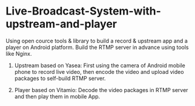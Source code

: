 # Live-Broadcast-System-with-upstream-and-player

Using open cource tools & library to build a record & upstream app and a player on Android platform.
Build the RTMP server in advance using tools like Nginx.
1. Upstream based on Yasea:
     First using the camera of Android mobile phone to record live video, then encode the video and upload video packages to self-build RTMP server.
     
2. Player based on Vitamio:
     Decode the video packages in RTMP server and then play them in mobile App.
